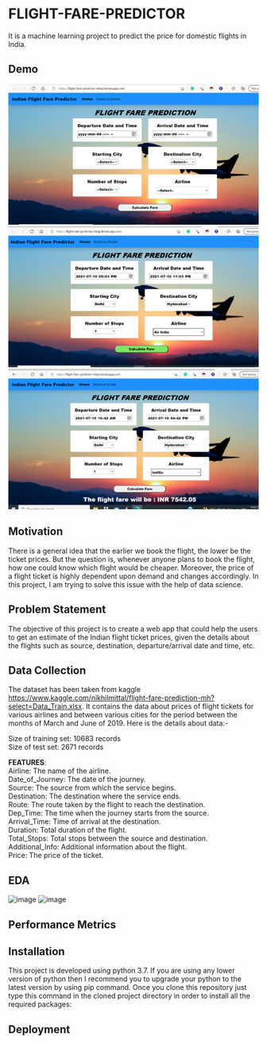 # FLIGHT-FARE-PREDICTOR 
It is a machine learning project to predict the price for domestic flights in India.
## Demo
![Home Page](https://github.com/reenasheoran/Flight_Fare_MLOP/blob/main/static/1.png)
![Fill Entries](https://github.com/reenasheoran/Flight_Fare_MLOP/blob/main/static/2.png)
![Prediction](https://github.com/reenasheoran/Flight_Fare_MLOP/blob/main/static/3.png)
## Motivation
There is a general idea that the earlier we book the flight, the lower be the ticket prices. But the question is, whenever anyone plans to book the flight, how one could know which flight would be cheaper.  Moreover, the price of a flight ticket is highly dependent upon demand and changes accordingly. In this project, I am trying to solve this issue with the help of data science.
## Problem Statement
The objective of this project is to create a web app that could help the users to get an estimate of the Indian flight ticket prices, given the details about the flights such as source, destination, departure/arrival date and time, etc.
## Data Collection
The dataset has been taken from kaggle https://www.kaggle.com/nikhilmittal/flight-fare-prediction-mh?select=Data_Train.xlsx. It contains the data about prices of flight tickets for various airlines and between various cities for the period between the months of March and June of 2019. Here is the details about data:-

Size of training set: 10683 records<br>
Size of test set: 2671 records

**FEATURES**: <br>
Airline: The name of the airline.<br>
Date_of_Journey: The date of the journey.<br>
Source: The source from which the service begins.<br>
Destination: The destination where the service ends.<br>
Route: The route taken by the flight to reach the destination.<br>
Dep_Time: The time when the journey starts from the source.<br>
Arrival_Time: Time of arrival at the destination.<br>
Duration: Total duration of the flight.<br>
Total_Stops: Total stops between the source and destination.<br>
Additional_Info: Additional information about the flight.<br>
Price: The price of the ticket.<br>

## EDA
![image](https://user-images.githubusercontent.com/73627453/125208549-6b46df80-e250-11eb-8099-9a89ff758480.png)
![image](https://user-images.githubusercontent.com/73627453/125208512-1d31dc00-e250-11eb-9580-0c3f0ce1331e.png)


## Performance Metrics
## Installation
This project is developed using python 3.7. If you are using any lower version of python then I recommend you to upgrade your python to the latest version by using pip command. Once you clone this repository just type this command in the cloned project directory in order to install all the required packages:
## Deployment
